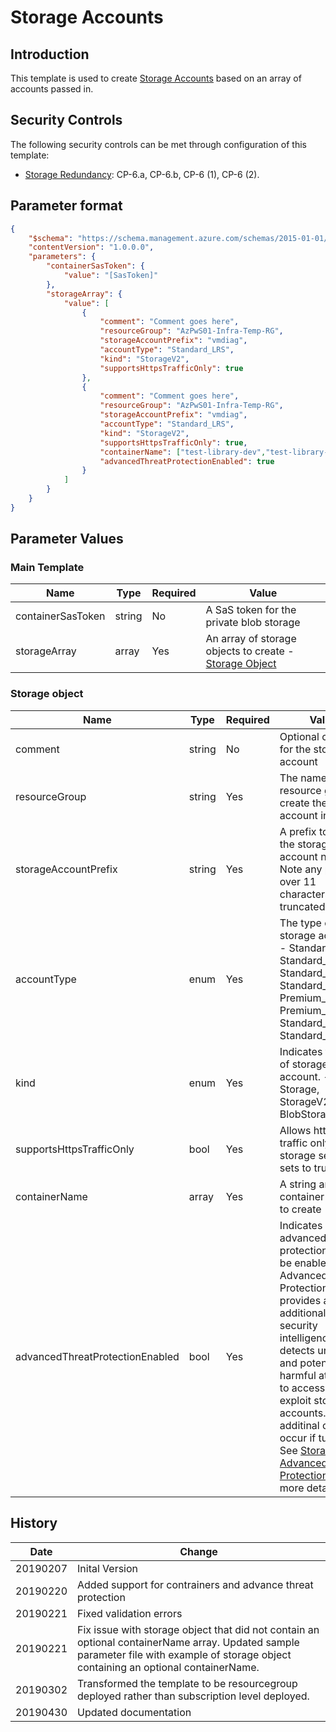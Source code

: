 # Storage Accounts

## Introduction

This template is used to create [Storage Accounts](https://docs.microsoft.com/en-us/azure/templates/microsoft.storage/2018-02-01/storageaccounts) based on an array of accounts passed in.

## Security Controls

The following security controls can be met through configuration of this template:

* [Storage Redundancy](documentation/Storage-Redundancy.md): CP-6.a, CP-6.b, CP-6 (1), CP-6 (2).  

## Parameter format

```JSON
{
    "$schema": "https://schema.management.azure.com/schemas/2015-01-01/deploymentParameters.json#",
    "contentVersion": "1.0.0.0",
    "parameters": {
        "containerSasToken": {
            "value": "[SasToken]"
        },
        "storageArray": {
            "value": [
                {
                    "comment": "Comment goes here",
                    "resourceGroup": "AzPwS01-Infra-Temp-RG",
                    "storageAccountPrefix": "vmdiag",
                    "accountType": "Standard_LRS",
                    "kind": "StorageV2",
                    "supportsHttpsTrafficOnly": true
                },
                {
                    "comment": "Comment goes here",
                    "resourceGroup": "AzPwS01-Infra-Temp-RG",
                    "storageAccountPrefix": "vmdiag",
                    "accountType": "Standard_LRS",
                    "kind": "StorageV2",
                    "supportsHttpsTrafficOnly": true,
                    "containerName": ["test-library-dev","test-library-release"],
                    "advancedThreatProtectionEnabled": true
                }
            ]
        }
    }
}
```

## Parameter Values

### Main Template

|Name        |Type   |Required |Value                               |
|------------|-------|---------|------------------------------------|
|containerSasToken |string |No      |A SaS token for the private blob storage |
|storageArray |array |Yes      |An array of storage objects to create - [Storage Object](###storage-object) |

### Storage object

|Name        |Type   |Required |Value                               |
|------------|-------|---------|------------------------------------|
|comment     |string |No       | Optional comment for the storage account|
|resourceGroup| string |Yes | The name of the resource group to create the storage account in.|
|storageAccountPrefix|string|Yes| A prefix to add to the storage account name.  Note any prefix over 11 characters will be truncated.|
|accountType |enum   |Yes | The type of storage account.  - Standard_LRS, Standard_GRS, Standard_RAGRS, Standard_ZRS, Premium_LRS, Premium_ZRS, Standard_GZRS, Standard_RAGZRS
|kind|enum| Yes| Indicates the type of storage account. - Storage, StorageV2, BlobStorage|
|supportsHttpsTrafficOnly|bool|Yes|Allows https traffic only to storage service if sets to true.|
|containerName| array| Yes | A string array of container names to create|
|advancedThreatProtectionEnabled| bool| Yes|Indicates if advanced threat protection should be enabled.  Advanced Threat Protection provides an additional layer of security intelligence that detects unusual and potentially harmful attempts to access or exploit storage accounts.  Note additinal costs will occur if turned on. See [Storage Advanced threat Protection](https://docs.microsoft.com/en-us/azure/storage/common/storage-advanced-threat-protection) for more details.|

## History

|Date       | Change                |
|-----------|-----------------------|
|20190207 | Inital Version|
|20190220 | Added support for contrainers and advance threat protection|
|20190221 | Fixed validation errors|
|20190221 | Fix issue with storage object that did not contain an optional containerName array. Updated sample parameter file with example of storage object containing an optional containerName.|
|20190302| Transformed the template to be resourcegroup deployed rather than subscription level deployed.|
|20190430 | Updated documentation|

